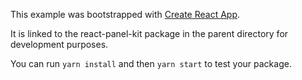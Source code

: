 This example was bootstrapped with [Create React App](https://github.com/facebook/create-react-app).

It is linked to the react-panel-kit package in the parent directory for development purposes.

You can run `yarn install` and then `yarn start` to test your package.
